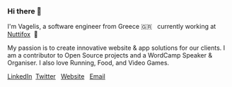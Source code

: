 ### Hi there 👋

I'm Vagelis, a software engineer from Greece :greece: &nbsp; currently working at [Nuttifox](https://nuttifox.com)&nbsp; 🦊

My passion is to create innovative website & app solutions for our clients. 
I am a contributor to Open Source projects and a WordCamp Speaker & Organiser.
I also love Running, Food, and Video Games. 


[LinkedIn](https://www.linkedin.com/in/vagelisp/)&nbsp; [Twitter](https://twitter.com/vagpapdev) &nbsp; [Website](https://vagelis.dev) &nbsp; [Email](mailto:hello@vagelis.dev)
